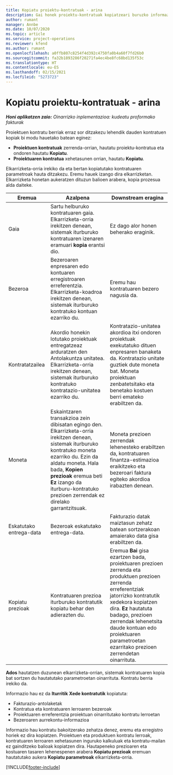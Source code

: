 ```yaml
---
title: Kopiatu proiektu-kontratuak - arina
description: Gai honek proiektu-kontratuak kopiatzeari buruzko informazioa eskaintzen du Project Operations-en.
author: rumant
manager: Annbe
ms.date: 10/07/2020
ms.topic: article
ms.service: project-operations
ms.reviewer: kfend
ms.author: rumant
ms.openlocfilehash: a0ffb807c8254f4d392c4750fa0b4a60f7fd26b0
ms.sourcegitcommit: fa32b1893286f20271fa4ec4be8fc68bd135f53c
ms.translationtype: HT
ms.contentlocale: eu-ES
ms.lasthandoff: 02/15/2021
ms.locfileid: "5273723"
---
```

# <a name="copy-project-contracts---lite"></a>Kopiatu proiektu-kontratuak - arina

_**Honi aplikatzen zaio:** Oinarrizko inplementazioa: kudeatu proformako fakturak_

Proiektuen kontratu berriak erraz sor ditzakezu lehendik dauden kontratuen kopiak bi modu hauetako batean eginez: 

  - **Proiektuen kontratuak** zerrenda-orrian, hautatu proiektu-kontratua eta ondoren hautatu **Kopiatu**.
  - **Proiektuaren kontratua** xehetasunen orrian, hautatu **Kopiatu**.

Elkarrizketa-orria irekiko da eta bertan kopiatutako kontratuaren parametroak hauta ditzakezu. Eremu hauek izango dira elkarrizketan. Elkarrizketa honetan aukeratzen dituzun balioen arabera, kopia prozesua alda daiteke.

| **Eremua** | **Azalpena** | **Downstream eragina** |
| --- | --- | --- |
| Gaia | Sartu helburuko kontratuaren gaia. Elkarrizketa-orria irekitzen denean, sistemak iturburuko kontratuaren izenaren eramuari **kopia** erantsi dio. | Ez dago alor honen beherako eraginik. |
| Bezeroa | Bezeroaren enpresaren edo kontuaren erregistroaren erreferentzia. Elkarrizketa-koadroa irekitzen denean, sistemak iturburuko kontratuko kontuan ezarriko du. | Eremu hau kontratuaren bezero nagusia da. |
| Kontratatzailea | Akordio honekin lotutako proiektuak entregatzeaz arduratzen den Antolakuntza unitatea. Elkarrizketa-orria irekitzen denean, sistemak iturburuko kontratuko kontratazio-unitatea ezarriko du. | Kontratazio-unitatea akordioa itxi ondoren proiektuak exekutatuko dituen enpresaren banaketa da. Kontratazio unitate guztiek dute moneta bat. Moneta proiektuan zenbatetsitako eta benetako kostuen berri emateko erabiltzen da. |
| Moneta | Eskaintzaren transakzioa zein dibisatan egingo den. Elkarrizketa-orria irekitzen denean, sistemak iturburuko kontratuko moneta ezarriko du. Ezin da aldatu moneta. Hala bada, **Kopien prezioak** eremua beti **Ez** izango da iturburu-kontratuko prezioen zerrendak ez direlako garrantzitsuak. | Moneta prezioen zerrendak lehenesteko erabiltzen da, kontratuaren finantza-estimazioa eraikitzeko eta bezeroari faktura egiteko akordioa irabazten denean. |
| Eskatutako entrega-data | Bezeroak eskatutako entrega-data. | Fakturazio datak maiztasun zehatz batean sortzerakoan amaierako data gisa erabiltzen da. |
| Kopiatu prezioak | Kontratuaren prezioa iturburuko kontratutik kopiatu behar den adierazten du. | Eremua **Bai** gisa ezartzen bada, proiektuaren prezioen zerrenda eta produktuen prezioen zerrenda erreferentziak jatorrizko kontratutik xedekora kopiatzen dira. **Ez** hautatuta badago, prezioen zerrendak lehenetsita daude kontuan edo proiektuaren parametroetan ezarritako prezioen zerrendetan oinarrituta. |

**Ados** hautatzen duzunean elkarrizketa-orrian, sistemak kontratuaren kopia bat sortzen du hautatutako parametroetan oinarrituta. Kontratu berria irekiko da.

Informazio hau ez da **Iturritik** **Xede kontratutik** kopiatuta:

  - Fakturazio-antolaketak
  - Kontratua eta kontratuaren lerroaren bezeroak
  - Proiektuaren erreferentzia proiektuan oinarritutako kontratu lerroetan
  - Bezeroaren aurrekontu-informazioa

Informazio hau kontratu bakoitzerako zehatza denez, eremu eta erregistro horiek ez dira kopiatzen. Proiektuen eta produktuen kontratu lerroak, kontratuaren lerroaren xehetasunen inguruko kalkuluak eta kontratu-mailan ez gainditzeko balioak kopiatzen dira. Hautapeneko prezioaren eta kostuaren tasaren lehenespenen arabera **Kopiatu prezioak** eremuan hautatutako aukera **Kopiatu parametroak** elkarrizketa-orria.


[!INCLUDE[footer-include](../../includes/footer-banner.md)]
